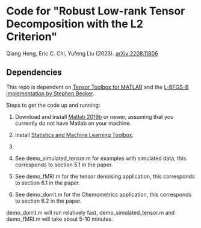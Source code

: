 # Code for  "Robust Low-rank Tensor Decomposition with the L2 Criterion"

Qiang Heng, Eric C. Chi, Yufeng Liu (2023). [arXiv:2208.11806](https://arxiv.org/pdf/2208.11806.pdf)

## Dependencies
This repo is dependent on [Tensor Toolbox for MATLAB](https://www.tensortoolbox.org/) and the [L-BFGS-B implementation by Stephen Becker](https://github.com/stephenbeckr/L-BFGS-B-C).

Steps to get the code up and running:
1. Download and install [Matlab 2019b](https://www.mathworks.com/products/matlab.html) or newer, assuming that you currently do not have Matlab on your machine.
2. Install [Statistics and Machine Learning Toolbox](https://www.mathworks.com/products/statistics.html).
3. 

1. See demo_simulated_tensor.m for examples with simulated data, this corresponds to section 5.1 in the paper.
2. See demo_fMRI.m for the tensor denoising application, this corresponds to section 6.1 in the paper.
3. See demo_dorrit.m for the Chemometrics application, this corresponds to section 6.2 in the paper.

demo_dorrit.m will run relatively fast, demo_simulated_tensor.m and demo_fMRI.m will take about 5-10 minutes.
